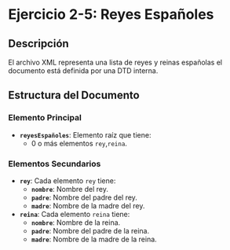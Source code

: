 # Ejercicio 2-5: Reyes Españoles

## Descripción
El archivo XML representa una lista de reyes y reinas españolas el documento está definida por una DTD interna.

## Estructura del Documento
### Elemento Principal
- **`reyesEspañoles`**: Elemento raíz que tiene:
  - 0 o más elementos `rey`,`reina`.

### Elementos Secundarios
- **`rey`**: Cada elemento `rey` tiene:
  - **`nombre`**: Nombre del rey.
  - **`padre`**: Nombre del padre del rey.
  - **`madre`**: Nombre de la madre del rey.
- **`reina`**: Cada elemento `reina` tiene:
  - **`nombre`**: Nombre de la reina.
  - **`padre`**: Nombre del padre de la reina.
  - **`madre`**: Nombre de la madre de la reina.